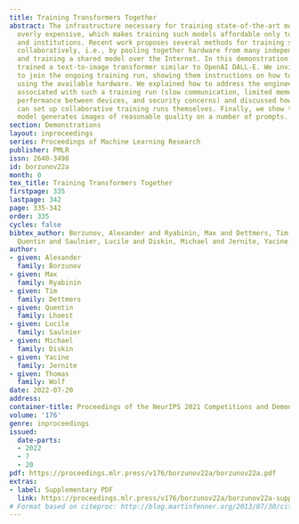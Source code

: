```yaml
---
title: Training Transformers Together
abstract: The infrastructure necessary for training state-of-the-art models is becoming
  overly expensive, which makes training such models affordable only to large corporations
  and institutions. Recent work proposes several methods for training such models
  collaboratively, i.e., by pooling together hardware from many independent parties
  and training a shared model over the Internet. In this demonstration, we collaboratively
  trained a text-to-image transformer similar to OpenAI DALL-E. We invited the viewers
  to join the ongoing training run, showing them instructions on how to contribute
  using the available hardware. We explained how to address the engineering challenges
  associated with such a training run (slow communication, limited memory, uneven
  performance between devices, and security concerns) and discussed how the viewers
  can set up collaborative training runs themselves. Finally, we show that the resulting
  model generates images of reasonable quality on a number of prompts.
section: Demonstrations
layout: inproceedings
series: Proceedings of Machine Learning Research
publisher: PMLR
issn: 2640-3498
id: borzunov22a
month: 0
tex_title: Training Transformers Together
firstpage: 335
lastpage: 342
page: 335-342
order: 335
cycles: false
bibtex_author: Borzunov, Alexander and Ryabinin, Max and Dettmers, Tim and Lhoest,
  Quentin and Saulnier, Lucile and Diskin, Michael and Jernite, Yacine and Wolf, Thomas
author:
- given: Alexander
  family: Borzunov
- given: Max
  family: Ryabinin
- given: Tim
  family: Dettmers
- given: Quentin
  family: Lhoest
- given: Lucile
  family: Saulnier
- given: Michael
  family: Diskin
- given: Yacine
  family: Jernite
- given: Thomas
  family: Wolf
date: 2022-07-20
address:
container-title: Proceedings of the NeurIPS 2021 Competitions and Demonstrations Track
volume: '176'
genre: inproceedings
issued:
  date-parts:
  - 2022
  - 7
  - 20
pdf: https://proceedings.mlr.press/v176/borzunov22a/borzunov22a.pdf
extras:
- label: Supplementary PDF
  link: https://proceedings.mlr.press/v176/borzunov22a/borzunov22a-supp.pdf
# Format based on citeproc: http://blog.martinfenner.org/2013/07/30/citeproc-yaml-for-bibliographies/
---
```

